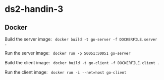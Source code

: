 # ds2-handin-3

## Docker

Build the server image: `` docker build -t go-server -f DOCKERFILE.server .``

Run the server image: `` docker run -p 50051:50051 go-server``


Build the client image: `` docker build -t go-client -f DOCKERFILE.client .``

Run the client image: `` docker run -i --net=host go-client``
